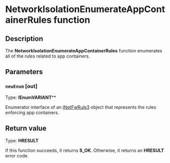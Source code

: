 # NetworkIsolationEnumerateAppContainerRules function

## Description

The **NetworkIsolationEnumerateAppContainerRules** function enumerates all of the rules related to app containers.

## Parameters

### `newEnum` [out]

Type: **IEnumVARIANT****

Enumerator interface of an [INetFwRule3](https://learn.microsoft.com/previous-versions/windows/desktop/api/netfw/nn-netfw-inetfwrule3) object that represents the rules enforcing app containers.

## Return value

Type: **HRESULT**

If this function succeeds, it returns **S_OK**. Otherwise, it returns an **HRESULT** error code.